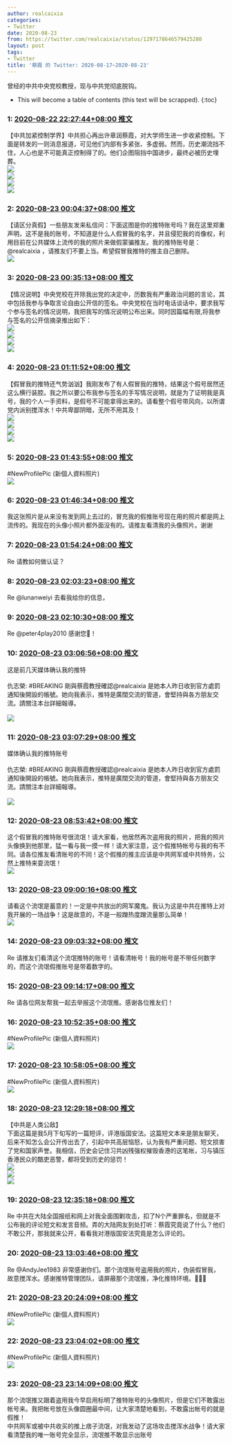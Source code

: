 ```yaml
---
author: realcaixia
categories:
- Twitter
date: 2020-08-23
from: https://twitter.com/realcaixia/status/1297178646579425280
layout: post
tags:
- Twitter
title: '蔡霞 的 Twitter: 2020-08-17~2020-08-23'
---
```


曾经的中共中央党校教授，现与中共党彻底脱钩。 

* This will become a table of contents (this text will be scrapped).
{:toc}

### 1: [2020-08-22 22:27:44+08:00 推文](https://twitter.com/realcaixia/status/1297178646579425280)

【中共加紧控制学界】中共担心再出许章润蔡霞，对大学师生进一步收紧控制。下面是转发的一则消息报道，可见他们内部有多紧张、多虚弱。然而，历史潮流挡不住，人心也是不可能真正控制得了的。他们企图阻挡中国进步，最终必被历史埋葬。 <br><img src="https://pbs.twimg.com/media/EgCBGB0WsAAfq9P?format=jpg&name=orig" referrerpolicy="no-referrer"><br><img src="https://pbs.twimg.com/media/EgCBGByX0AYMMdD?format=jpg&name=orig" referrerpolicy="no-referrer"><br><img src="https://pbs.twimg.com/media/EgCBGCWWoAIY0-8?format=jpg&name=orig" referrerpolicy="no-referrer"><br><img src="https://pbs.twimg.com/media/EgCBGEUWoAcBF0h?format=jpg&name=orig" referrerpolicy="no-referrer">

### 2: [2020-08-23 00:04:37+08:00 推文](https://twitter.com/realcaixia/status/1297203029838639105)

【请区分真假】一些朋友发来私信问：下面这图是你的推特账号吗？我在这里郑重声明，这不是我的账号，不知道是什么人假冒我的名字，并且侵犯我的肖像权，利用目前在公共媒体上流传的我的照片来做假蒙骗推友。我的推特账号是：@realcaixia ，请推友们不要上当。希望假冒我推特的推主自己删除。 <br><img src="https://pbs.twimg.com/media/EgCXRJeX0AQL5ji?format=jpg&name=orig" referrerpolicy="no-referrer">

### 3: [2020-08-23 00:35:13+08:00 推文](https://twitter.com/realcaixia/status/1297210730782109696)

【情况说明】中央党校在开除我出党的决定中，历数我有严重政治问题的言论，其中包括我参与争取言论自由公开信的签名。中央党校在当时电话谈话中，要求我写个参与签名的情况说明，我把我写的情况说明公布出来。同时因篇幅有限,将我参与签名的公开信摘录推出如下： <br><img src="https://pbs.twimg.com/media/EgCeRwzXYAIcIQa?format=jpg&name=orig" referrerpolicy="no-referrer"><br><img src="https://pbs.twimg.com/media/EgCeRwvXgAETv_X?format=jpg&name=orig" referrerpolicy="no-referrer"><br><img src="https://pbs.twimg.com/media/EgCeRwwXsAAE9Wa?format=jpg&name=orig" referrerpolicy="no-referrer"><br><img src="https://pbs.twimg.com/media/EgCeRwzWkAcYmnd?format=jpg&name=orig" referrerpolicy="no-referrer">

### 4: [2020-08-23 01:11:52+08:00 推文](https://twitter.com/realcaixia/status/1297219951305076739)

【假冒我的推特还气势汹汹】我刚发布了有人假冒我的推特，结果这个假号居然还这么横行装腔。我之所以要公布我参与签名的手写情况说明，就是为了证明我是真号，我的个人一手资料，是假号不可能拿得出来的。请看整个假号带风向，以所谓党内派别搅浑水！中共卑鄙阴暗，无所不用其及！ <br><img src="https://pbs.twimg.com/media/EgCmqRmXoAEXN4j?format=jpg&name=orig" referrerpolicy="no-referrer"><br><img src="https://pbs.twimg.com/media/EgCmqRlXsAI2Ksi?format=jpg&name=orig" referrerpolicy="no-referrer"><br><img src="https://pbs.twimg.com/media/EgCmqRpWkAA07qP?format=jpg&name=orig" referrerpolicy="no-referrer"><br><img src="https://pbs.twimg.com/media/EgCmqWrXYAA67mW?format=jpg&name=orig" referrerpolicy="no-referrer">

### 5: [2020-08-23 01:43:55+08:00 推文](https://twitter.com/realcaixia/status/1297228018373599232)

#NewProfilePic (新個人資料照片) <br><img src="https://pbs.twimg.com/media/EgCuAaqXsAUxFcG?format=jpg&name=orig" referrerpolicy="no-referrer">

### 6: [2020-08-23 01:46:34+08:00 推文](https://twitter.com/realcaixia/status/1297228685850935297)

我这张照片是从来没有发到网上去过的，冒充我的假推账号现在用的照片都是网上流传的。我现在的头像小照片都外面没有的。请推友看清我的头像照片。谢谢

### 7: [2020-08-23 01:54:24+08:00 推文](https://twitter.com/realcaixia/status/1297230655835734019)

Re 请教如何做认证？

### 8: [2020-08-23 02:03:23+08:00 推文](https://twitter.com/realcaixia/status/1297232918281150467)

Re @lunanweiyi 去看我给你的信息，

### 9: [2020-08-23 02:10:30+08:00 推文](https://twitter.com/realcaixia/status/1297234709320290304)

Re @peter4play2010 感谢您🙏！

### 10: [2020-08-23 03:06:56+08:00 推文](https://twitter.com/realcaixia/status/1297248909316763655)

这是前几天媒体确认我的推特 <br><br>仇志榮: #BREAKING 剛與蔡霞教授確認@realcaixia 是她本人昨日收到官方處罰通知後開設的帳號。她向我表示，推特是廣闊交流的管道，會堅持與各方朋友交流。請關注本台詳細報導。 <br><br><img src="https://pbs.twimg.com/media/Efst6-aUcAAcOj6?format=jpg&name=orig" referrerpolicy="no-referrer">

### 11: [2020-08-23 03:07:29+08:00 推文](https://twitter.com/realcaixia/status/1297249046785134593)

媒体确认我的推特账号 <br><br>仇志榮: #BREAKING 剛與蔡霞教授確認@realcaixia 是她本人昨日收到官方處罰通知後開設的帳號。她向我表示，推特是廣闊交流的管道，會堅持與各方朋友交流。請關注本台詳細報導。 <br><br><img src="https://pbs.twimg.com/media/Efst6-aUcAAcOj6?format=jpg&name=orig" referrerpolicy="no-referrer">

### 12: [2020-08-23 08:53:42+08:00 推文](https://twitter.com/realcaixia/status/1297336178329485312)

这个假冒我的推特账号很流氓！请大家看，他居然再次盗用我的照片，把我的照片头像换到他那里，猛一看与我一摸一样！请大家注意，这个假推特帐号与我的有不同。请各位推友看清账号的不同！这个假推的推主应该是中共网军或中共特务，公然上推特来耍流氓！ <br><img src="https://pbs.twimg.com/media/EgEQX_0XgAADTb0?format=jpg&name=orig" referrerpolicy="no-referrer">

### 13: [2020-08-23 09:00:16+08:00 推文](https://twitter.com/realcaixia/status/1297337828553228288)

请看这个流氓是蓄意的！一定是中共放出的网军魔鬼。我认为这是中共在推特上对我开展的一场战争！这是故意的，不是一般蹭热度蹭流量那么简单！ <br><img src="https://pbs.twimg.com/media/EgER4PEWsAY56sG?format=jpg&name=orig" referrerpolicy="no-referrer">

### 14: [2020-08-23 09:03:32+08:00 推文](https://twitter.com/realcaixia/status/1297338650989035520)

Re 请推友们看清这个流氓推特的账号！请看清帐号！我的帐号是不带任何数字的，而这个流氓假推账号是带着数字的。

### 15: [2020-08-23 09:14:17+08:00 推文](https://twitter.com/realcaixia/status/1297341358122897408)

Re 请各位网友帮我一起去举报这个流氓推。感谢各位推友们！

### 16: [2020-08-23 10:52:35+08:00 推文](https://twitter.com/realcaixia/status/1297366093888184320)

#NewProfilePic (新個人資料照片) <br><img src="https://pbs.twimg.com/media/EgErlgEXoAARNuv?format=jpg&name=orig" referrerpolicy="no-referrer">

### 17: [2020-08-23 10:58:05+08:00 推文](https://twitter.com/realcaixia/status/1297367480151810048)

#NewProfilePic (新個人資料照片) <br><img src="https://pbs.twimg.com/media/EgEs2LYXoAIkTjP?format=jpg&name=orig" referrerpolicy="no-referrer">

### 18: [2020-08-23 12:29:18+08:00 推文](https://twitter.com/realcaixia/status/1297390434440941569)

【中共是人类公敌】<br>     下面这篇是我5月下旬写的一篇短评，评港版国安法。这篇短文本来是朋友聊天，后来不知怎么会公开传出去了，引起中共高层恼怒，认为我有严重问题、短文损害了党和国家声誉。我相信，历史会记住习共凶残强权摧毁香港的这笔帐，习与镇压香港民众的酷吏恶警，都将受到历史的惩罚！ <br><img src="https://pbs.twimg.com/media/EgFBt1hWoAk_fLp?format=jpg&name=orig" referrerpolicy="no-referrer"><br><img src="https://pbs.twimg.com/media/EgFBt1jXoAAY_56?format=jpg&name=orig" referrerpolicy="no-referrer"><br><img src="https://pbs.twimg.com/media/EgFBuRkWsAU9xl4?format=jpg&name=orig" referrerpolicy="no-referrer">

### 19: [2020-08-23 12:35:18+08:00 推文](https://twitter.com/realcaixia/status/1297391942138036225)

Re 中共在大陆全国报纸和网上对我全面围剿攻击，扣了N个严重罪名，但就是不公布我的评论短文和发言音频。弄的大陆网友到处打听：蔡霞究竟说了什么？他们不敢公开，那我就来公开，看看我对港版国安法究竟是怎么评论的。

### 20: [2020-08-23 13:03:46+08:00 推文](https://twitter.com/realcaixia/status/1297399109683425286)

Re @AndyJee1983 非常感谢你们。那个流氓账号盗用我的照片，伪装假冒我，故意搅浑水。感谢推特管理团队，请屏蔽那个流氓推，净化推特环境。🌹🌹🌹

### 21: [2020-08-23 20:24:09+08:00 推文](https://twitter.com/realcaixia/status/1297509933550833666)

#NewProfilePic (新個人資料照片) <br><img src="https://pbs.twimg.com/media/EgGuaD9XgAE-qiw?format=jpg&name=orig" referrerpolicy="no-referrer">

### 22: [2020-08-23 23:04:02+08:00 推文](https://twitter.com/realcaixia/status/1297550168431169536)

#NewProfilePic (新個人資料照片) <br><img src="https://pbs.twimg.com/media/EgHTAFSXsAAr7HZ?format=jpg&name=orig" referrerpolicy="no-referrer">

### 23: [2020-08-23 23:14:09+08:00 推文](https://twitter.com/realcaixia/status/1297552716701540353)

那个流氓推又跟着盗用我今早启用标明了推特账号的头像照片，但是它们不敢露出帐号来。我把帐号放在头像圆圈最中间，让大家清楚地看到，不敢露出帐号的就是假推！<br>    中共网军或被中共收买的推上痞子流氓，对我发动了这场攻击搅浑水战争！请大家看清楚我的唯一账号完全显示，流氓推不敢显示出账号

